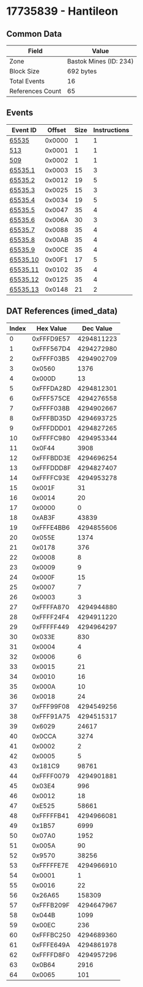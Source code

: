 # 17735839 - Hantileon

## Common Data

| Field            | Value                  |
|------------------|------------------------|
| Zone             | Bastok Mines (ID: 234) |
| Block Size       | 692 bytes              |
| Total Events     | 16                     |
| References Count | 65                     |

## Events

| Event ID                  | Offset   |   Size |   Instructions |
|---------------------------|----------|--------|----------------|
| [65535](./65535.md)       | 0x0000   |      1 |              1 |
| [513](./513.md)           | 0x0001   |      1 |              1 |
| [509](./509.md)           | 0x0002   |      1 |              1 |
| [65535.1](./65535.1.md)   | 0x0003   |     15 |              3 |
| [65535.2](./65535.2.md)   | 0x0012   |     19 |              5 |
| [65535.3](./65535.3.md)   | 0x0025   |     15 |              3 |
| [65535.4](./65535.4.md)   | 0x0034   |     19 |              5 |
| [65535.5](./65535.5.md)   | 0x0047   |     35 |              4 |
| [65535.6](./65535.6.md)   | 0x006A   |     30 |              3 |
| [65535.7](./65535.7.md)   | 0x0088   |     35 |              4 |
| [65535.8](./65535.8.md)   | 0x00AB   |     35 |              4 |
| [65535.9](./65535.9.md)   | 0x00CE   |     35 |              4 |
| [65535.10](./65535.10.md) | 0x00F1   |     17 |              5 |
| [65535.11](./65535.11.md) | 0x0102   |     35 |              4 |
| [65535.12](./65535.12.md) | 0x0125   |     35 |              4 |
| [65535.13](./65535.13.md) | 0x0148   |     21 |              2 |

## DAT References (imed_data)

|   Index | Hex Value   |   Dec Value |
|---------|-------------|-------------|
|       0 | 0xFFFD9E57  |  4294811223 |
|       1 | 0xFFF567D4  |  4294272980 |
|       2 | 0xFFFF03B5  |  4294902709 |
|       3 | 0x0560      |        1376 |
|       4 | 0x000D      |          13 |
|       5 | 0xFFFDA28D  |  4294812301 |
|       6 | 0xFFF575CE  |  4294276558 |
|       7 | 0xFFFF038B  |  4294902667 |
|       8 | 0xFFFBD35D  |  4294693725 |
|       9 | 0xFFFDDD01  |  4294827265 |
|      10 | 0xFFFFC980  |  4294953344 |
|      11 | 0x0F44      |        3908 |
|      12 | 0xFFFBDD3E  |  4294696254 |
|      13 | 0xFFFDDD8F  |  4294827407 |
|      14 | 0xFFFFC93E  |  4294953278 |
|      15 | 0x001F      |          31 |
|      16 | 0x0014      |          20 |
|      17 | 0x0000      |           0 |
|      18 | 0xAB3F      |       43839 |
|      19 | 0xFFFE4BB6  |  4294855606 |
|      20 | 0x055E      |        1374 |
|      21 | 0x0178      |         376 |
|      22 | 0x0008      |           8 |
|      23 | 0x0009      |           9 |
|      24 | 0x000F      |          15 |
|      25 | 0x0007      |           7 |
|      26 | 0x0003      |           3 |
|      27 | 0xFFFFA870  |  4294944880 |
|      28 | 0xFFFF24F4  |  4294911220 |
|      29 | 0xFFFFF449  |  4294964297 |
|      30 | 0x033E      |         830 |
|      31 | 0x0004      |           4 |
|      32 | 0x0006      |           6 |
|      33 | 0x0015      |          21 |
|      34 | 0x0010      |          16 |
|      35 | 0x000A      |          10 |
|      36 | 0x0018      |          24 |
|      37 | 0xFFF99F08  |  4294549256 |
|      38 | 0xFFF91A75  |  4294515317 |
|      39 | 0x6029      |       24617 |
|      40 | 0x0CCA      |        3274 |
|      41 | 0x0002      |           2 |
|      42 | 0x0005      |           5 |
|      43 | 0x181C9     |       98761 |
|      44 | 0xFFFF0079  |  4294901881 |
|      45 | 0x03E4      |         996 |
|      46 | 0x0012      |          18 |
|      47 | 0xE525      |       58661 |
|      48 | 0xFFFFFB41  |  4294966081 |
|      49 | 0x1B57      |        6999 |
|      50 | 0x07A0      |        1952 |
|      51 | 0x005A      |          90 |
|      52 | 0x9570      |       38256 |
|      53 | 0xFFFFFE7E  |  4294966910 |
|      54 | 0x0001      |           1 |
|      55 | 0x0016      |          22 |
|      56 | 0x26A65     |      158309 |
|      57 | 0xFFFB209F  |  4294647967 |
|      58 | 0x044B      |        1099 |
|      59 | 0x00EC      |         236 |
|      60 | 0xFFFBC250  |  4294689360 |
|      61 | 0xFFFE649A  |  4294861978 |
|      62 | 0xFFFFD8F0  |  4294957296 |
|      63 | 0x0B64      |        2916 |
|      64 | 0x0065      |         101 |
